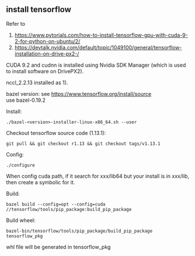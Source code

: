 ## install tensorflow

Refer to 
1) https://www.pytorials.com/how-to-install-tensorflow-gpu-with-cuda-9-2-for-python-on-ubuntu/2/ 
2) https://devtalk.nvidia.com/default/topic/1049100/general/tensorflow-installation-on-drive-px2-/   

CUDA 9.2 and cudnn is installed using Nvidia SDK Manager (which is used to install software on DrivePX2).   

nccl_2.2.13 installed as 1).   

bazel version: see https://www.tensorflow.org/install/source   
use bazel-0.19.2   

Install:

    ./bazel-<version>-installer-linux-x86_64.sh --user

Checkout tensorflow source code (1.13.1):   

    git pull && git checkout r1.13 && git checkout tags/v1.13.1   

Config:
    
    ./configure

When config cuda path, if it search for xxx/lib64 but your install is in xxx/lib, then create a symbolic for it.

Build:
    
    bazel build --config=opt --config=cuda //tensorflow/tools/pip_package:build_pip_package   

Build wheel:

    bazel-bin/tensorflow/tools/pip_package/build_pip_package tensorflow_pkg
    
whl file will be generated in tensorflow_pkg

